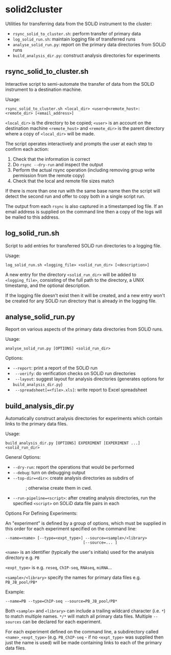 solid2cluster
=============

Utilities for transferring data from the SOLiD instrument to the cluster:

 *   `rsync_solid_to_cluster.sh`: perform transfer of primary data
 *   `log_solid_run.sh`: maintain logging file of transferred runs
 *   `analyse_solid_run.py`: report on the primary data directories from SOLiD runs
 *   `build_analysis_dir.py`: construct analysis directories for experiments


rsync_solid_to_cluster.sh
-------------------------

Interactive script to semi-automate the transfer of data from the SOLiD
instrument to a destination machine.

Usage:

    rsync_solid_to_cluster.sh <local_dir> <user>@<remote_host>:<remote_dir> [<email_address>]

`<local_dir>` is the directory to be copied; `<user>` is an account on the
destination machine `<remote_host>` and `<remote_dir>` is the parent directory
where a copy of `<local_dir>` will be made.

The script operates interactively and prompts the user at each step to
confirm each action:

1. Check that the information is correct
2. Do `rsync --dry-run` and inspect the output
3. Perform the actual rsync operation (including removing group write permission from the remote copy)
4. Check that the local and remote file sizes match

If there is more than one run with the same base name then the script will detect the second run
and offer to copy both in a single script run.

The output from each `rsync` is also captured in a timestamped log file. If an email address is supplied
on the command line then a copy of the logs will be mailed to this address.


log_solid_run.sh
----------------

Script to add entries for transferred SOLiD run directories to a logging file.

Usage:

    log_solid_run.sh <logging_file> <solid_run_dir> [<description>]

A new entry for the directory `<solid_run_dir>` will be added to `<logging_file>`, consisting of
the full path to the directory, a UNIX timestamp, and the optional description.

If the logging file doesn't exist then it will be created, and a new entry won't be created for any
SOLiD run directory that is already in the logging file.


analyse_solid_run.py
--------------------

Report on various aspects of the primary data directories from SOLiD runs.

Usage:

    analyse_solid_run.py [OPTIONS] <solid_run_dir>

Options:

 *  `--report`: print a report of the SOLiD run
 *  ` --verify`: do verification checks on SOLiD run directories
 *  ` --layout`: suggest layout for analysis directories (generates options for `build_analysis_dir.py`)
 *  ` --spreadsheet[=<file>.xls]`: write report to Excel spreadsheet


build_analysis_dir.py
---------------------

Automatically construct analysis directories for experiments which contain links to the primary
data files.

Usage:

    build_analysis_dir.py [OPTIONS] EXPERIMENT [EXPERIMENT ...] <solid_run_dir>

General Options:

 *  `--dry-run`: report the operations that would be performed
 *  `--debug`: turn on debugging output
 *  `--top-dir=<dir>`: create analysis directories as subdirs of <dir>;
      otherwise create them in cwd.
 *  `--run-pipeline=<script>`: after creating analysis directories, run
      the specified `<script>` on SOLiD data file pairs in each

Options For Defining Experiments:

An "experiment" is defined by a group of options, which must be supplied
in this order for each experiment specified on the command line:

    --name=<name> [--type=<expt_type>] --source=<sample>/<library>
                                      [--source=... ]

`<name>` is an identifier (typically the user's initials) used for the
analysis directory e.g. `PB`

`<expt_type>` is e.g. `reseq`, `ChIP-seq`, `RNAseq`, `miRNA`...

`<sample>/<library>` specify the names for primary data files e.g.
`PB_JB_pool/PB*`

Example:

    --name=PB --type=ChIP-seq --source=PB_JB_pool/PB*

Both `<sample>` and `<library>` can include a trailing wildcard character
(i.e. `*`) to match multiple names. `*/*` will match all primary data files.
Multiple `--sources` can be declared for each experiment.

For each experiment defined on the command line, a subdirectory called
`<name>_<expt_type>` (e.g. `PB_ChIP-seq` - if no `<expt_type>`
was supplied then just the name is used) will be made containing links to
each of the primary data files.
